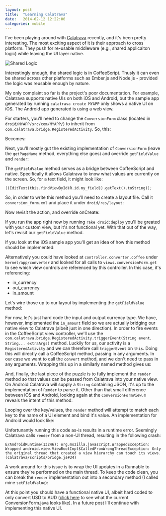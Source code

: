 ```yaml
---
layout: post
title:  "Learning Calatrava"
date:   2014-02-12 12:22:00
categories: mobile
---
```


I've been playing around with [Calatrava](http://calatrava.github.io) recently, and it's been pretty interesting. The most exciting aspect of it is their approach to cross platform. They push for re-usable middleware (e.g., shared applicaiton logic) while leaving the UI layer native.

![Shared Logic](http://overwatering.org/img/blog/2012/10/calatrava-highlevel.png)

Interestingly enough, the shared logic is in CoffeeScript. Thusly it can even be shared across other platforms such as Ember.js and Node.js - provided the logic was reusable enough by nature.

My only complaint so far is the project's poor documentation. For example, Calatrava supports native UIs on both iOS and Android, but the sample app generated by running `calatrava create MYAPP` only shows a native UI on iOS. The Android app generated is using a web view.

For starters, you'll need to change the `ConversionForm` class (located in `droid/MYAPP/src/com/MYAPP/`) to inherit from `com.calatrava.bridge.RegisteredActivity`. So, this:

<script src="https://gist.github.com/jwhitehorn/8964220.js"></script>
    
Becomes:

<script src="https://gist.github.com/jwhitehorn/8964230.js"></script>

Next, you'll mostly gut the existing implementation of `ConversionForm` (leave the `getPageName` method, everything else goes) and override `getFieldValue` and `render`:

<script src="https://gist.github.com/jwhitehorn/8964245.js"></script>

The `getFieldValue` method serves as a bridge between CoffeeScript and native. Specifically it allows Calatrava to know what values are currently on the screen. So, for a text field, it might look like:

    ((EditText)this.findViewById(R.id.my_field)).getText().toString();

So, in order to write this method you'll need to create a layout file. Call it `conversion_form.xml` and place it under `droid/res/layout`:

<script src="https://gist.github.com/jwhitehorn/8944027.js"></script>

Now revisit the action, and override onCreate:

<script src="https://gist.github.com/jwhitehorn/8964780.js"></script>
    
If you run the app right now by running `rake droid:deploy` you'll be greated with your custom view, but it's not functional yet. With that out of the way, let's revisit our `getFieldValue` method.

If you look at the iOS sample app you'll get an idea of how this method should be implemented:

<script src="https://gist.github.com/jwhitehorn/8964793.js"></script>
    
Alternatively you could have looked at `controller.converter.coffee` under `kernel/app/converter` and looked for all calls to `views.conversionForm.get` to see which view controls are referenced by this controller. In this case, it's referencing:

* in_currency
* out_currency
* in_amount

Let's wire those up to our layout by implementing the `getFieldValue` method:

<script src="https://gist.github.com/jwhitehorn/8964802.js"></script>
    
For now, let's just hard code the input and output currency type. We have, however, implemented the `in_amount` field so we are actually bridging our native view to Calatrava (albeit just in one direction). In order to fire events in the CoffeeScript view controller, we'll use the `com.calatrava.bridge.RegisteredActivity.triggerEvent(String event, String... extraArgs)` method. Luckily for us, our activity is a `RegisteredActivity` and we can therefore call `triggerEvent` on `this`. Doing this will directly call a CoffeeScript method, passing in any arguments. In our case we want to call the `convert` method, and we don't need to pass in any arguments. Wrapping this up in a similarly named method gives us:

<script src="https://gist.github.com/jwhitehorn/8964808.js"></script>
    
And, finally, the last piece of the puzzle is to fully implement the `render` method so that values can be passed from Calatrava into your native view. On Android Calatrava will supply a `String` containing JSON, it's up to the implementation of `Render` to parse it. Other than that small difference between iOS and Android, looking again at the `ConversionFormView.m` reveals the intent of this method:

<script src="https://gist.github.com/jwhitehorn/8964813.js"></script>
    
Looping over the key/values, the `render` method will attempt to match each key to the name of a UI element and bind it's value. An implementation for Android would look like:

<script src="https://gist.github.com/jwhitehorn/8964817.js"></script>
    
Unfortunantly running this code as-is results in a runtime error. Seemingly Calatrava calls `render` from a non-UI thread, resulting in the following crash:

    E/AndroidRuntime(13246): org.mozilla.javascript.WrappedException: Wrapped android.view.ViewRootImpl$CalledFromWrongThreadException: Only the original thread that created a view hierarchy can touch its views. (calatrava/scripts/bridge.js#34)
    
A work around for this issue is to wrap the UI updates in a Runnable to ensure they're performed on the main thread. To keep the code clean, you can break the `render` implementation out into a secondary method (I called mine `setFieldValue`):

<script src="https://gist.github.com/jwhitehorn/8964820.js"></script>
    
At this point you should have a functional native UI, albeit hard coded to only convert USD to AUD ([click here](https://gist.github.com/jwhitehorn/8964842) to see what the current ConversionForm.java looks like). In a future post I'll continue with implementing this native UI.